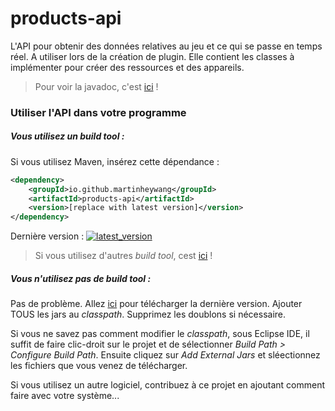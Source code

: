 # products-api

L'API pour obtenir des données relatives au jeu et ce qui se passe en temps réel. A utiliser lors de la création de plugin. Elle contient les classes à implémenter pour créer des ressources et des appareils.

>  Pour voir la javadoc, c'est [ici](https://javadoc.io/doc/io.github.martinheywang/products-api/latest) !

### Utiliser l'API dans votre programme

##### Vous utilisez un *build tool* : 

Si vous utilisez Maven, insérez cette dépendance :

```xml
<dependency>
	<groupId>io.github.martinheywang</groupId>
    <artifactId>products-api</artifactId>
    <version>[replace with latest version]</version>
</dependency>
```

Dernière version : [![latest_version](https://maven-badges.herokuapp.com/maven-central/io.github.martinheywang/products-api/badge.svg)](https://maven-badges.herokuapp.com/maven-central/io.github.martinheywang/products-api/)

>   Si vous utilisez d'autres *build tool*, cest [ici](https://mvnrepository.com/artifacts/io.github.martinheywang/products-api/latest) !

##### Vous n'utilisez pas de *build tool*  :

Pas de problème. Allez [ici](https://jar-download.com/artifacts/io.github.martinheywang/products-api) pour télécharger la dernière version. Ajouter TOUS les jars au *classpath*. Supprimez les doublons si nécessaire.

Si vous ne savez pas comment modifier le *classpath*, sous Eclipse IDE, il suffit de faire clic-droit sur le projet et de sélectionner *Build Path > Configure Build Path*. Ensuite cliquez sur *Add External Jars* et sléectionnez les fichiers que vous venez de télécharger.

Si vous utilisez un autre logiciel, contribuez à ce projet en ajoutant comment faire avec votre système...